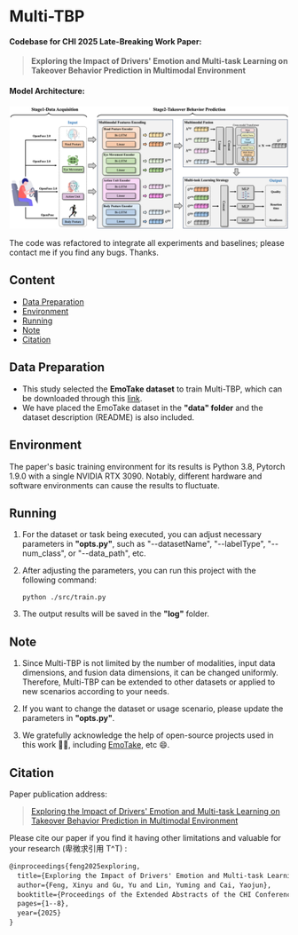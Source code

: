 # **Multi-TBP**

#### Codebase for CHI 2025 Late-Breaking Work Paper:

> **Exploring the Impact of Drivers' Emotion and Multi-task Learning on Takeover Behavior Prediction in Multimodal Environment**

#### Model Architecture:

![modelArchitecture](./Overall_Modal.png "modelArchitecture")

The code was refactored to integrate all experiments and baselines; please contact me if you find any bugs. Thanks.

## **Content**

- [Data Preparation](#1)
- [Environment](#2)
- [Running](#3)
- [Note](#4)
- [Citation](#5)

<h2 id="1">Data Preparation</h2>

- This study selected the **EmoTake dataset** to train Multi-TBP, which can be downloaded through this [link](https://github.com/yibingweng/EmoTake).
- We have placed the EmoTake dataset in the **"data" folder** and the dataset description (README) is also included.

<h2 id="2">Environment</h2>

The paper's basic training environment for its results is Python 3.8, Pytorch 1.9.0 with a single NVIDIA RTX 3090. Notably, different hardware and software environments can cause the results to fluctuate.

<h2 id="3">Running</h2>

1. For the dataset or task being executed, you can adjust necessary parameters in **"opts.py"**, such as "--datasetName", "--labelType", "--num_class", or "--data_path", etc.

2. After adjusting the parameters, you can run this project with the following command:

   ```shell
   python ./src/train.py
   ```

3. The output results will be saved in the **"log"** folder.

<h2 id="4">Note</h2>

1. Since Multi-TBP is not limited by the number of modalities, input data dimensions, and fusion data dimensions, it can be changed uniformly. Therefore, Multi-TBP can be extended to other datasets or applied to new scenarios according to your needs.

2. If you want to change the dataset or usage scenario, please update the parameters in **"opts.py"**.

3. We gratefully acknowledge the help of open-source projects used in this work 🎉🎉, including [EmoTake](https://github.com/yibingweng/EmoTake), etc 😄.

<h2 id="5">Citation</h2>

Paper publication address:

> [Exploring the Impact of Drivers' Emotion and Multi-task Learning on Takeover Behavior Prediction in Multimodal Environment](https://dl.acm.org/doi/full/10.1145/3706599.3719854)

Please cite our paper if you find it having other limitations and valuable for your research (卑微求引用 T^T) :

```txt
@inproceedings{feng2025exploring,
  title={Exploring the Impact of Drivers' Emotion and Multi-task Learning on Takeover Behavior Prediction in Multimodal Environment: Exploring Takeover Behavior Prediction in Multimodal Environment},
  author={Feng, Xinyu and Gu, Yu and Lin, Yuming and Cai, Yaojun},
  booktitle={Proceedings of the Extended Abstracts of the CHI Conference on Human Factors in Computing Systems},
  pages={1--8},
  year={2025}
}
```
